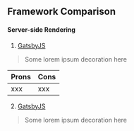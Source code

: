 Framework Comparison
------

#### Server-side Rendering
1. [GatsbyJS](https://google.com)
> Some lorem ipsum decoration here

| Prons        | Cons          |
| ---          | ---           |
| xxx | xxx |
  



2. [GatsbyJS](https://google.com)
> Some lorem ipsum decoration here
